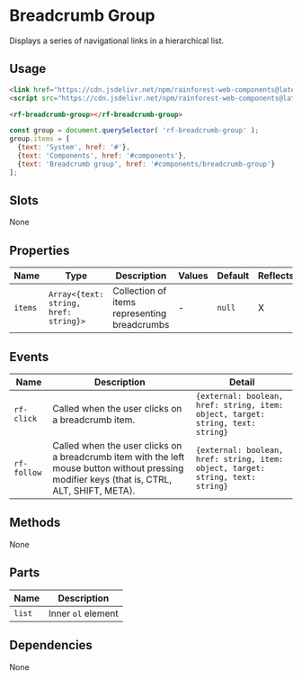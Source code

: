# Breadcrumb Group

Displays a series of navigational links in a hierarchical list.

## Usage

``` html
<link href="https://cdn.jsdelivr.net/npm/rainforest-web-components@latest/rainforest.css" rel="stylesheet">
<script src="https://cdn.jsdelivr.net/npm/rainforest-web-components@latest/components/breadcrumb-group.js" type="module"></script>
```

``` html
<rf-breadcrumb-group></rf-breadcrumb-group>
```

``` javascript
const group = document.querySelector( 'rf-breadcrumb-group' );
group.items = [
  {text: 'System', href: '#'},
  {text: 'Components', href: '#components'},
  {text: 'Breadcrumb group', href: '#components/breadcrumb-group'}
];
```

## Slots

None

## Properties

| Name | Type | Description | Values | Default | Reflects |
| --- | --- | --- | --- | --- | --- |
| `items` | `Array<{text: string, href: string}>` | Collection of items representing breadcrumbs | - | `null` | X |

## Events

| Name | Description | Detail |
| --- | --- | --- |
| `rf-click` | Called when the user clicks on a breadcrumb item. | `{external: boolean, href: string, item: object, target: string, text: string}` |
| `rf-follow` | Called when the user clicks on a breadcrumb item with the left mouse button without pressing modifier keys (that is, CTRL, ALT, SHIFT, META). | `{external: boolean, href: string, item: object, target: string, text: string}` |

## Methods

None

## Parts

| Name | Description |
| --- | --- |
| `list` | Inner `ol` element |

## Dependencies

None
